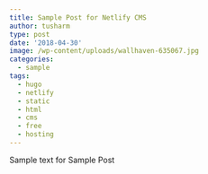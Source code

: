 ```yaml
---
title: Sample Post for Netlify CMS
author: tusharm
type: post
date: '2018-04-30'
image: /wp-content/uploads/wallhaven-635067.jpg
categories:
  - sample
tags:
  - hugo
  - netlify
  - static
  - html
  - cms
  - free
  - hosting
---
```

Sample text for Sample Post
